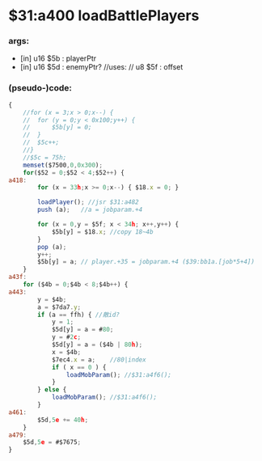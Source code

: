 ﻿
# $31:a400 loadBattlePlayers 



### args:
+ [in] u16 $5b : playerPtr
+ [in] u16 $5d : enemyPtr?
//uses:
//	u8 $5f : offset

### (pseudo-)code:
```js
{
	//for (x = 3;x > 0;x--) {
	//	for (y = 0;y < 0x100;y++) {
	//		$5b[y] = 0;
	//	}
	//	$5c++;
	//}
	//$5c = 75h;
	memset($7500,0,0x300);
	for($52 = 0;$52 < 4;$52++) {
a418:
		for (x = 33h;x >= 0;x--) { $18.x = 0; }

		loadPlayer(); //jsr $31:a482
		push (a);	//a = jobparam.+4

		for (x = 0,y = $5f; x < 34h; x++,y++) {
			$5b[y] = $18.x; //copy 18~4b
		}
		pop (a);
		y++;
		$5b[y] = a;	// player.+35 = jobparam.+4 ($39:bb1a.[job*5+4])
	}
a43f:
	for ($4b = 0;$4b < 8;$4b++) {
a443:
		y = $4b;
		a = $7da7.y;
		if (a == ffh) {	//敵id?
			y = 1;
			$5d[y] = a = #80;
			y = #2c;
			$5d[y] = a = ($4b | 80h);
			x = $4b;
			$7ec4.x = a;	//80|index
			if ( x == 0 ) {
				loadMobParam(); //$31:a4f6();
			}	
		} else {
			loadMobParam();	//$31:a4f6();
		}
a461:
		$5d,5e += 40h;
	}
a479:
	$5d,5e = #$7675;
}
```




